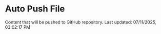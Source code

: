 # Auto Push File

Content that will be pushed to GitHub repository.
Last updated: 07/11/2025, 03:02:17 PM